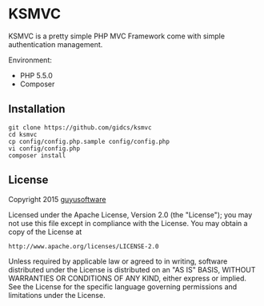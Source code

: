 KSMVC
====================

KSMVC is a pretty simple PHP MVC Framework come with simple authentication management.

Environment:
- PHP 5.5.0 
- Composer

Installation
-------

	git clone https://github.com/gidcs/ksmvc
	cd ksmvc
	cp config/config.php.sample config/config.php
	vi config/config.php
	composer install

License
-------

Copyright 2015 [guyusoftware]

Licensed under the Apache License, Version 2.0 (the "License");
you may not use this file except in compliance with the License.
You may obtain a copy of the License at

    http://www.apache.org/licenses/LICENSE-2.0

Unless required by applicable law or agreed to in writing, software
distributed under the License is distributed on an "AS IS" BASIS,
WITHOUT WARRANTIES OR CONDITIONS OF ANY KIND, either express or implied.
See the License for the specific language governing permissions and
limitations under the License.

[guyusoftware]: https://www.guyusoftware.com/
